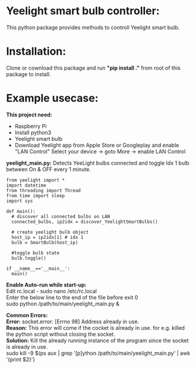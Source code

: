 # Yeelight smart bulb controller:

This python package provides methods to controll Yeelight smart bulb.

# Installation:

Clone or cownload this package and run **"pip install ."** from root of this package to install.

# Example usecase: 

**This project need:**<br>
  - Raspberry Pi
  - Install python3
  - Yeelight smart bulb
  - Download Yeelight app from Apple Store or Googleplay and enable "LAN Control"
    Select your device -> goto More -> enable LAN Control<br>

**yeelight_main.py:** Detects YeeLight bulbs connected and toggle Idx 1 bulb between On & OFF every 1 minute.<br>
~~~
from yeelight import *
import datetime
from threading import Thread
from time import sleep
import sys

def main():
  # discover all connected bulbs on LAN
  connected_bulbs, ip2idx = discover_YeelightSmartBulbs()
  
  # create yeelight bulb object
  host_ip = ip2idx[1] # idx 1
  bulb = SmartBulb(host_ip)
  
  #toggle bulb state
  bulb.toggle()
     
if __name__=='__main__':
  main()
~~~
**Enable Auto-run while start-up:**<br>
   Edit rc.local - sudo nano /etc/rc.local<br>
   Enter the below line to the end of the file before exit 0<br>
   sudo python /path/to/main/yeelight_main.py &<br>

**Common Errors:**<br>
**Error:** socket.error: [Errno 98] Address already in use.<br>
**Reason:** This error will come if the cocket is already in use. for e.g. killed the python script without closing the socket.<br>
**Solution:** Kill the already running instance of the program since the socket is already in use.<br>
sudo kill -9 $(ps aux | grep '[p]ython /path/to/main/yeelight_main.py' | awk '{print $2}')<br>
